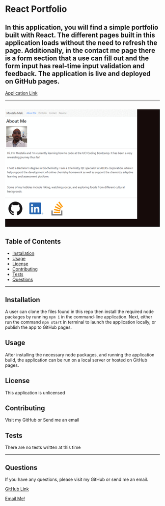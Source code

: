 # React Portfolio

## In this application, you will find a simple portfolio built with React. The different pages built in this application loads without the need to refresh the page. Additionally, in the contact me page there is a form section that a use can fill out and the form input has real-time input validation and feedback. The application is live and deployed on GitHub pages.

[Application Link](https://momaki9.github.io/React_Portfolio/)

---

## ![Screenshot](./public/../src/assets/img/app.gif)

## Table of Contents
  - [Installation](#installation)
  - [Usage](#usage)
  - [License](#license)
  - [Contributing](#contributing)
  - [Tests](#tests)
  - [Questions](#questions)

---
## Installation

A user can clone the files found in this repo then install the required node packages by running `npm i` in the command-line application. Next, either run the command `npm start` in terminal to launch the application locally, or publish the app to GitHub pages.


## Usage

After installing the necessary node packages, and running the application build, the application can be run on a local server or hosted on GitHub pages.


## License

This application is unlicensed

## Contributing

Visit my GitHub or Send me an email

## Tests

There are no tests written at this time

---
## Questions

If you have any questions, please visit my GitHub or send me an email.

[GitHub Link](https://github.com/momaki9)

[Email Me!](mailto:mostafa_m9@yahoo.com)